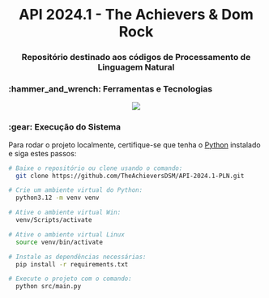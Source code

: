 <br id="inicio">

<h1 align="center">API 2024.1 - The Achievers & Dom Rock</h1>
<h3 align="center">Repositório destinado aos códigos de Processamento de Linguagem Natural</h2>

 <span id="techtools">
 <h3>:hammer_and_wrench: Ferramentas e Tecnologias</h3>

 <p align="center">
  <img src="https://img.shields.io/badge/Python-23121011?style=for-the-badge&logo=python&logoColor=000000&color=CED4DA"/>
</p>

 <h3>:gear: Execução do Sistema</h3>
 <p>Para rodar o projeto localmente, certifique-se que tenha o <a href="https://www.python.org/downloads/">Python</a> instalado e siga estes passos:</p>

```bash
# Baixe o repositório ou clone usando o comando:
  git clone https://github.com/TheAchieversDSM/API-2024.1-PLN.git

# Crie um ambiente virtual do Python:
  python3.12 -m venv venv

# Ative o ambiente virtual Win:
  venv/Scripts/activate

# Ative o ambiente virtual Linux
  source venv/bin/activate

# Instale as dependências necessárias:
  pip install -r requirements.txt

# Execute o projeto com o comando:
  python src/main.py
```
